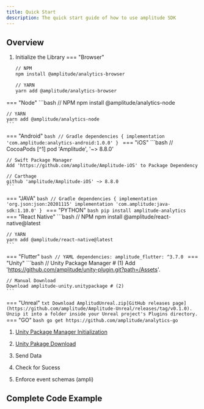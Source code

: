 ```yaml
---
title: Quick Start
description: The quick start guide of how to use amplitude SDK
---
```


## Overview
1. Initialize the Library
=== "Browser"
    ```bash
	// NPM
    npm install @amplitude/analytics-browser

	// YARN
    yarn add @amplitude/analytics-browser
    ```
=== "Node"
	```bash
	// NPM
	npm install @amplitude/analytics-node

	// YARN
	yarn add @amplitude/analytics-node
	```
=== "Android"
	```bash
	// Gradle
	dependencies {
  		implementation 'com.amplitude:analytics-android:1.0.0'
	}
	```
=== "iOS"
    ```bash
	// CocoaPods [^1]
    pod 'Amplitude', '~> 8.8.0'

	// Swift Package Manager
	Add 'https://github.com/amplitude/Amplitude-iOS' to Package Dependency

	// Carthage
	github 'amplitude/Amplitude-iOS' ~> 8.8.0
	```
=== "JAVA"
	```bash
	// Gradle
	dependencies {
	    implementation 'org.json:json:20201115'
	    implementation 'com.amplitude:java-sdk:1.10.0'
	}
	```
=== "PYTHON"
	```bash
	pip install amplitude-analytics
	```
=== "React Native"
	```bash
	// NPM
	npm install @amplitude/react-native@latest

	// YARN
	yarn add @amplitude/react-native@latest
	```
=== "Flutter"
	```bash
	// YAML
	dependencies:
  		amplitude_flutter: ^3.7.0
	```
=== "Unity"
	```bash
	// Unity Package Manager # (1)
	Add 'https://github.com/amplitude/unity-plugin.git?path=/Assets'.

	// Manual Download
	Download amplitude-unity.unitypackage # (2)
	```
=== "Unreal"
	```txt
	Download AmplitudUnreal.zip[GitHub releases page](https://github.com/amplitude/Amplitude-Unreal/releases/tag/v0.1.0).
	Unzip it into a folder inside your Unreal project's Plugins directory.
	```
=== "GO"
	```bash
	go get https://github.com/amplitude/analytics-go
	```
1. [Unity Package Manager Initialization](../data/sdks/unity/#option-1-unity-package-manager)
2. [Unity Pakage Download](../data/sdks/unity/#option-2-manual-download-and-add-dependency)


2. Send Data
3. Check for Sucess
4. Enforce event schemas  (ampli)

## Complete Code Example